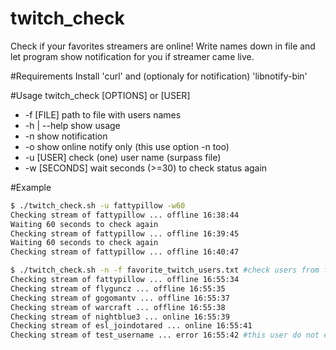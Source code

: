 # twitch_check
Check if your favorites streamers are online! Write names down in file and let program show notification for you if streamer came live.

#Requirements
Install 'curl' and (optionaly for notification) 'libnotify-bin'

#Usage
twitch_check [OPTIONS] or [USER]
*	-f [FILE]    path to file with users names
*   -h | --help  show usage
*	-n           show notification
*	-o           show online notify only (this use option -n too)
*	-u [USER]    check (one) user name (surpass file)
*	-w [SECONDS] wait seconds (>=30) to check status again

#Example
```bash
$ ./twitch_check.sh -u fattypillow -w60
Checking stream of fattypillow ... offline 16:38:44
Waiting 60 seconds to check again
Checking stream of fattypillow ... offline 16:39:45
Waiting 60 seconds to check again
Checking stream of fattypillow ... offline 16:40:47
```
```bash
$ ./twitch_check.sh -n -f favorite_twitch_users.txt #check users from file and show notification (require libnotify-bin)
Checking stream of fattypillow ... offline 16:55:34
Checking stream of flyguncz ... offline 16:55:35
Checking stream of gogomantv ... offline 16:55:37
Checking stream of warcraft ... offline 16:55:38
Checking stream of nightblue3 ... online 16:55:39
Checking stream of esl_joindotared ... online 16:55:41
Checking stream of test_username ... error 16:55:42 #this user do not exist!
```